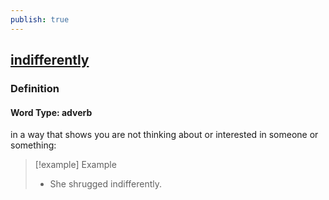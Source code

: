 ```yaml
---
publish: true
---
```


## [indifferently](https://dictionary.cambridge.org/dictionary/english/indifferently)

### Definition
#### Word Type: adverb
in a way that shows you are not thinking about or interested in someone or something:

>[!example] Example
> - She shrugged indifferently.

